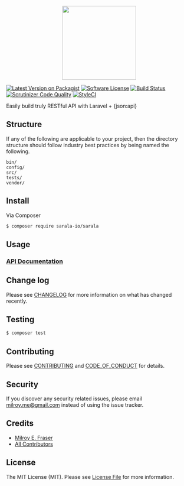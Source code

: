 <p align="center"><img src="https://milroy.me/img/sarala-logo.svg" width="200"></p>

[![Latest Version on Packagist][ico-version]][link-packagist]
    [![Software License][ico-license]](LICENSE.md)
    [![Build Status](https://travis-ci.org/sarala-io/sarala-laravel.svg?branch=master)](https://travis-ci.org/sarala-io/sarala-laravel)
    [![Scrutinizer Code Quality](https://scrutinizer-ci.com/g/sarala-io/sarala-laravel/badges/quality-score.png?b=master)](https://scrutinizer-ci.com/g/sarala-io/sarala-laravel/?branch=master)
    [![StyleCI](https://github.styleci.io/repos/163845768/shield?branch=master)](https://github.styleci.io/repos/163845768) 

Easily build truly RESTful API with Laravel + {json:api}

## Structure

If any of the following are applicable to your project, then the directory structure should follow industry best practices by being named the following.

```
bin/        
config/
src/
tests/
vendor/
```


## Install

Via Composer

``` bash
$ composer require sarala-io/sarala
```

## Usage

### [API Documentation](https://sarala-io.github.io/sarala-laravel-docs/guide/) 

## Change log

Please see [CHANGELOG](CHANGELOG.md) for more information on what has changed recently.

## Testing

``` bash
$ composer test
```

## Contributing

Please see [CONTRIBUTING](CONTRIBUTING.md) and [CODE_OF_CONDUCT](CODE_OF_CONDUCT.md) for details.

## Security

If you discover any security related issues, please email milroy.me@gmail.com instead of using the issue tracker.

## Credits

- [Milroy E. Fraser][link-author]
- [All Contributors][link-contributors]

## License

The MIT License (MIT). Please see [License File](LICENSE.md) for more information.

[ico-version]: https://img.shields.io/packagist/v/sarala-io/sarala.svg?style=flat-square
[ico-license]: https://img.shields.io/badge/license-MIT-brightgreen.svg?style=flat-square
[ico-travis]: https://img.shields.io/travis/sarala-io/sarala/master.svg?style=flat-square
[ico-scrutinizer]: https://img.shields.io/scrutinizer/coverage/g/sarala-io/sarala.svg?style=flat-square
[ico-code-quality]: https://img.shields.io/scrutinizer/g/sarala-io/sarala.svg?style=flat-square
[ico-downloads]: https://img.shields.io/packagist/dt/sarala-io/sarala.svg?style=flat-square

[link-packagist]: https://packagist.org/packages/sarala-io/sarala
[link-travis]: https://travis-ci.org/sarala-io/sarala
[link-scrutinizer]: https://scrutinizer-ci.com/g/sarala-io/sarala/code-structure
[link-code-quality]: https://scrutinizer-ci.com/g/sarala-io/sarala
[link-downloads]: https://packagist.org/packages/sarala-io/sarala
[link-author]: https://github.com/milroyfraser
[link-contributors]: ../../contributors
